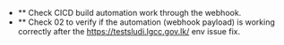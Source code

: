 - ** Check CICD build automation work through the webhook.
 - ** Check 02 to verify if the automation (webhook payload) is working correctly after the https://testsludi.lgcc.gov.lk/ env issue fix.
